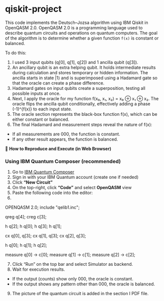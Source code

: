 # qiskit-project
This code implements the Deutsch–Jozsa algorithm using IBM Qiskit in OpenQASM 2.0. OpenQASM 2.0 is a programming language used to describe quantum circuits and operations on quantum computers.
The goal of the algorithm is to determine whether a given function `f(x)` is constant or balanced. 

To do this:
1. I used 3 input qubits (q[0], q[1], q[2]) and 1 ancilla qubit (q[3]).
2. An ancillary qubit is an extra helping qubit. It holds intermediate results during calculation and stores temporary or hidden information. The ancilla starts in state |1⟩ and is superimposed using a Hadamard gate so that the oracle can create a phase difference.
3. Hadamard gates on input qubits create a superposition, testing all possible inputs at once.
4. Next, I apply the oracle for my function f(x₀, x₁, x₂) = x₀ ⊕ x₁ ⊕ x₂. The oracle flips the ancilla qubit conditionally, effectively adding a phase (-1)^{f(x)} to each input state.
5. The oracle section represents the black-box function f(x), which can be either constant or balanced.
6. The final Hadamard and measurement steps reveal the nature of f(x):
- If all measurements are 000, the function is constant.
- If any other result appears, the function is balanced.
     
🧭 **How to Reproduce and Execute (in Web Browser)**

### Using IBM Quantum Composer (recommended)
1. Go to [IBM Quantum Composer](https://quantum.ibm.com/composer)
2. Sign in with your IBM Quantum account (create one if needed)
3. Click **“New Circuit”**
4. On the top-right, click **“Code”** and select **OpenQASM** view
5. Paste the following code into the editor:
6.
OPENQASM 2.0;
include "qelib1.inc";

qreg q[4];
creg c[3];

h q[2];
h q[0];
h q[3];
h q[1];

cx q[0], q[3];
cx q[1], q[3];
cx q[2], q[3];

h q[0];
h q[1];
h q[2];

measure q[0] -> c[0];
measure q[1] -> c[1];
measure q[2] -> c[2];

7. Click “Run” on the top bar and select Simulator as backend.
8. Wait for execution results.
- If the output (counts) show only 000, the oracle is constant.
- If the output shows any pattern other than 000, the oracle is balanced.
9. The picture of the quantum circuit is added in the section I PDF file. 

